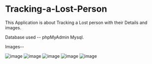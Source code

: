 # Tracking-a-Lost-Person

This Application is about Tracking a Lost person with their Details and images.

Database used -- phpMyAdmin Mysql.

Images--

![image](https://user-images.githubusercontent.com/108078148/206898203-d8cd66ed-b3d4-4aa5-8a5a-c7e3fc8e916a.png)
![image](https://user-images.githubusercontent.com/108078148/206898231-24018d3b-007c-4d3b-a8d9-aa070b36fc13.png)
![image](https://user-images.githubusercontent.com/108078148/206898243-faacc79f-0e04-45ba-b602-7376a873362a.png)
![image](https://user-images.githubusercontent.com/108078148/206898257-65d5888b-48ef-4b02-bf4f-d921e62ec4a3.png)
![image](https://user-images.githubusercontent.com/108078148/206898275-94f3bb8a-2150-4dd6-8a50-377fc9897ee3.png)


